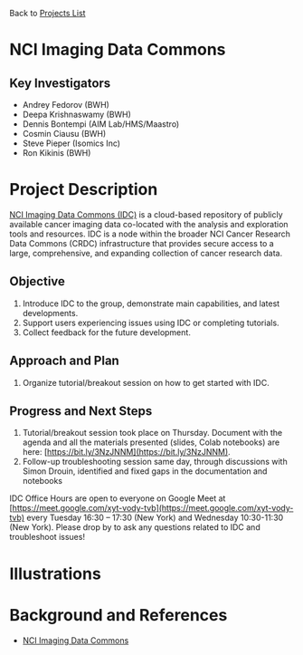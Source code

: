 Back to [Projects List](../../README.md#ProjectsList)

# NCI Imaging Data Commons

## Key Investigators

- Andrey Fedorov (BWH)
- Deepa Krishnaswamy (BWH)
- Dennis Bontempi (AIM Lab/HMS/Maastro)
- Cosmin Ciausu (BWH)
- Steve Pieper (Isomics Inc)
- Ron Kikinis (BWH)


# Project Description

[NCI Imaging Data Commons (IDC)](https://imaging.datacommons.cancer.gov) is a cloud-based repository of publicly available cancer imaging data co-located with the analysis and exploration tools and resources. IDC is a node within the broader NCI Cancer Research Data Commons (CRDC) infrastructure that provides secure access to a large, comprehensive, and expanding collection of cancer research data.

## Objective

<!-- Describe here WHAT you would like to achieve (what you will have as end result). -->

1. Introduce IDC to the group, demonstrate main capabilities, and latest developments.
2. Support users experiencing issues using IDC or completing tutorials.
3. Collect feedback for the future development.

## Approach and Plan

<!-- Describe here HOW you would like to achieve the objectives stated above. -->

1. Organize tutorial/breakout session on how to get started with IDC.

## Progress and Next Steps

<!-- Update this section as you make progress, describing of what you have ACTUALLY DONE. If there are specific steps that you could not complete then you can describe them here, too. -->

1. Tutorial/breakout session took place on Thursday. Document with the agenda and all the materials presented (slides, Colab notebooks) are here: [https://bit.ly/3NzJNNM](https://bit.ly/3NzJNNM).
2. Follow-up troubleshooting session same day, through discussions with Simon Drouin, identified and fixed gaps in the documentation and notebooks

IDC Office Hours are open to everyone on Google Meet at [https://meet.google.com/xyt-vody-tvb](https://meet.google.com/xyt-vody-tvb) every Tuesday 16:30 – 17:30 (New York) and Wednesday 10:30-11:30 (New York). Please drop by to ask any questions related to IDC and troubleshoot
issues!

# Illustrations

<!-- Add pictures and links to videos that demonstrate what has been accomplished.
![Description of picture](Example2.jpg)
![Some more images](Example2.jpg)
-->


# Background and References

* [NCI Imaging Data Commons](https://imaging.datacommons.cancer.gov)
<!-- If you developed any software, include link to the source code repository. If possible, also add links to sample data, and to any relevant publications. -->
